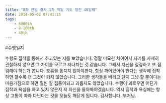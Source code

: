 ```yaml
---
title: "8차 천일 결사 1차 백일 기도 정진 40일째"
date: 2014-05-02 07:41:15
tags:
    - 8000th
    - 8-100th
    - 40th
---
```


#수행일지

수행도 집착을 통해서 하고있는 저를 보았습니다. 정말 미묘한 차이여서 자기를 자세히 관찰하지 않으면 그 차이를 모르고 지나치는 것 같습니다. 그래서 자신을 점검하고 또 점검해야 하는가 봅니다. 호흡을 놓치지 않아야한다, 항상 깨어있어야 한다는 생각에 집착하면 할수록 더 그것이 되지 않았습니다. 그러한 생각들을 버리고 단지 그냥 할 뿐이다는 마음가짐으로 하면 훨씬 잘 집중이되고 괴롭지도 않았습니다. 수행이 괴로우면 어딘가 집착과 욕심을 하고 있지 않은지 저 자신을 돌아봐야겠습니다. 역시 집착과 욕심에는 항상 고통이 따라 다닌다는 것을 오늘도 깨닫게 됩니다. 감사합니다. 부처님.
